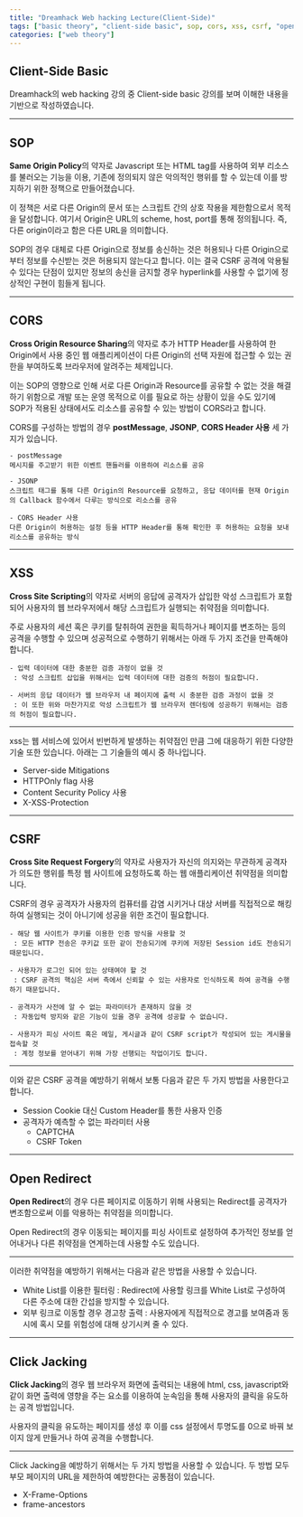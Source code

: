 ```yaml
---
title: "Dreamhack Web hacking Lecture(Client-Side)"
tags: ["basic theory", "client-side basic", sop, cors, xss, csrf, "open redirect", "click jacking"]
categories: ["web theory"]
---
```


## Client-Side Basic

Dreamhack의 web hacking 강의 중 Client-side basic 강의를 보며 이해한 내용을 기반으로 작성하였습니다.

* * *

## **SOP**

**Same Origin Policy**의 약자로 Javascript 또는 HTML tag를 사용하여 외부 리소스를 불러오는 기능을 이용, 기존에 정의되지 않은 악의적인 행위를 할 수 있는데 이를 방지하기 위한 정책으로 만들어졌습니다.

이 정책은 서로 다른 Origin의 문서 또는 스크립트 간의 상호 작용을 제한함으로서 목적을 달성합니다. 여기서 Origin은 URL의 scheme, host, port를 통해 정의됩니다. 즉, 다른 origin이라고 함은 다른 URL을 의미합니다.

SOP의 경우 대체로 다른 Origin으로 정보를 송신하는 것은 허용되나 다른 Origin으로부터 정보를 수신받는 것은 허용되지 않는다고 합니다. 이는 결국 CSRF 공격에 악용될 수 있다는 단점이 있지만 정보의 송신을 금지할 경우 hyperlink를 사용할 수 없기에 정상적인 구현이 힘들게 됩니다.

* * *

## **CORS**

**Cross Origin Resource Sharing**의 약자로 추가 HTTP Header를 사용하여 한 Origin에서 사용 중인 웹 애플리케이션이 다른 Origin의 선택 자원에 접근할 수 있는 권한을 부여하도록 브라우저에 알려주는 체제입니다.

이는 SOP의 영향으로 인해 서로 다른 Origin과 Resource를 공유할 수 없는 것을 해결하기 위함으로 개발 또는 운영 목적으로 이를 필요로 하는 상황이 있을 수도 있기에 SOP가 적용된 상태에서도 리소스를 공유할 수 있는 방법이 CORS라고 합니다.

CORS를 구성하는 방법의 경우 **postMessage**, **JSONP**, **CORS Header 사용** 세 가지가 있습니다.

```
- postMessage
메시지를 주고받기 위한 이벤트 핸들러를 이용하여 리소스를 공유

- JSONP
스크립트 태그를 통해 다른 Origin의 Resource를 요청하고, 응답 데이터를 현재 Origin의 Callback 함수에서 다루는 방식으로 리소스를 공유

- CORS Header 사용
다른 Origin이 허용하는 설정 등을 HTTP Header를 통해 확인한 후 허용하는 요청을 보내 리소스를 공유하는 방식
```

* * *

## **XSS**

**Cross Site Scripting**의 약자로 서버의 응답에 공격자가 삽입한 악성 스크립트가 포함되어 사용자의 웹 브라우저에서 해당 스크립트가 실행되는 취약점을 의미합니다.

주로 사용자의 세션 혹은 쿠키를 탈취하여 권한을 획득하거나 페이지를 변조하는 등의 공격을 수행할 수 있으며 성공적으로 수행하기 위해서는 아래 두 가지 조건을 만족해야 합니다.

```
- 입력 데이터에 대한 충분한 검증 과정이 없을 것
 : 악성 스크립트 삽입을 위해서는 입력 데이터에 대한 검증의 허점이 필요합니다.

- 서버의 응답 데이터가 웹 브라우저 내 페이지에 출력 시 충분한 검증 과정이 없을 것
 : 이 또한 위와 마찬가지로 악성 스크립트가 웹 브라우저 렌더링에 성공하기 위해서는 검증의 허점이 필요합니다.
```

* * *

xss는 웹 서비스에 있어서 빈번하게 발생하는 취약점인 만큼 그에 대응하기 위한 다양한 기술 또한 있습니다. 아래는 그 기술들의 예시 중 하나입니다.

- Server-side Mitigations
- HTTPOnly flag 사용
- Content Security Policy 사용
- X-XSS-Protection

* * *

## **CSRF**

**Cross Site Request Forgery**의 약자로 사용자가 자신의 의지와는 무관하게 공격자가 의도한 행위를 특정 웹 사이트에 요청하도록 하는 웹 애플리케이션 취약점을 의미합니다.

CSRF의 경우 공격자가 사용자의 컴퓨터를 감염 시키거나 대상 서버를 직접적으로 해킹하여 실행되는 것이 아니기에 성공을 위한 조건이 필요합니다.

```
- 해당 웹 사이트가 쿠키를 이용한 인증 방식을 사용할 것
 : 모든 HTTP 전송은 쿠키값 또한 같이 전송되기에 쿠키에 저장된 Session id도 전송되기 때문입니다.

- 사용자가 로그인 되어 있는 상태여야 할 것
 : CSRF 공격의 핵심은 서버 측에서 신뢰할 수 있는 사용자로 인식하도록 하여 공격을 수행하기 때문입니다.

- 공격자가 사전에 알 수 없는 파라미터가 존재하지 않을 것
 : 자동입력 방지와 같은 기능이 있을 경우 공격에 성공할 수 없습니다.

- 사용자가 피싱 사이트 혹은 메일, 게시글과 같이 CSRF script가 작성되어 있는 게시물을 접속할 것
 : 계정 정보를 얻어내기 위해 가장 선행되는 작업이기도 합니다.
```

* * *

이와 같은 CSRF 공격을 예방하기 위해서 보통 다음과 같은 두 가지 방법을 사용한다고 합니다.

- Session Cookie 대신 Custom Header를 통한 사용자 인증
- 공격자가 예측할 수 없는 파라미터 사용
	- CAPTCHA
	- CSRF Token

* * *

## **Open Redirect**

**Open Redirect**의 경우 다른 페이지로 이동하기 위해 사용되는 Redirect를 공격자가 변조함으로써 이를 악용하는 취약점을 의미합니다.

Open Redirect의 경우 이동되는 페이지를 피싱 사이트로 설정하여 추가적인 정보를 얻어내거나 다른 취약점을 연계하는데 사용할 수도 있습니다.

* * *

이러한 취약점을 예방하기 위해서는 다음과 같은 방법을 사용할 수 있습니다.

- White List를 이용한 필터링
 : Redirect에 사용할 링크를 White List로 구성하여 다른 주소에 대한 간섭을 방지할 수 있습니다.
- 외부 링크로 이동할 경우 경고창 출력
 : 사용자에게 직접적으로 경고를 보여줌과 동시에 혹시 모를 위험성에 대해 상기시켜 줄 수 있다.

* * *

## **Click Jacking**

**Click Jacking**의 경우 웹 브라우저 화면에 출력되는 내용에 html, css, javascript와 같이 화면 출력에 영향을 주는 요소를 이용하여 눈속임을 통해 사용자의 클릭을 유도하는 공격 방법입니다.

사용자의 클릭을 유도하는 페이지를 생성 후 이를 css 설정에서 투명도를 0으로 바꿔 보이지 않게 만들거나 하여 공격을 수행합니다.

* * *

Click Jacking을 예방하기 위해서는 두 가지 방법을 사용할 수 있습니다. 두 방법 모두 부모 페이지의 URL을 제한하여 예방한다는 공통점이 있습니다.

- X-Frame-Options
- frame-ancestors
